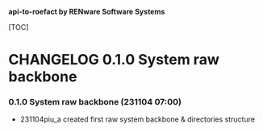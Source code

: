 **api-to-roefact by RENware Software Systems**

[TOC]


# CHANGELOG 0.1.0 System raw backbone


### 0.1.0 System raw backbone (231104 07:00)

* 231104piu_a created first raw system backbone & directories structure

